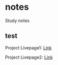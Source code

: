# notes
Study notes

## test 

Project Livepage1: <a href="https://tweets-of-messages.onrender.com" >Link</a>

Project Livepage2: <a href="https://tweets-of-messages.onrender.com" target="_blank">Link</a>
